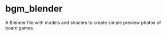 # bgm_blender
A Blender file with models and shaders to create simple preview photos of board games.
